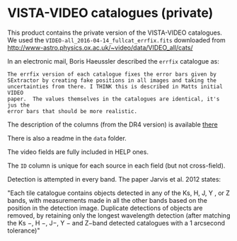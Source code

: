 VISTA-VIDEO catalogues (private)
================================

This product contains the private version of the VISTA-VIDEO catalogues. We used
the `VIDEO-all_2016-04-14_fullcat_errfix.fits` downloaded from
http://www-astro.physics.ox.ac.uk/~video/data/VIDEO_all/cats/


In an electronic mail, Boris Haeussler described the `errfix` catalogue as:

    The errfix version of each catalogue fixes the error bars given by
    SExtractor by creating fake positions in all images and taking the
    uncertainties from there. I THINK this is described in Matts initial VIDEO
    paper.  The values themselves in the catalogues are identical, it's jus the
    error bars that should be more realistic.


The description of the columns (from the DR4 version) is available
[there](http://horus.roe.ac.uk/vsa/www/VIDEODR4/VIDEODR4_TABLE_videoSourceSchema.html)

There is also a readme in the `data` folder.

The video fields are fully included in HELP ones.

The `ID` column is unique for each source in each field (but not cross-field).

Detection is attempted in every band. The paper Jarvis et al. 2012 states:

"Each tile catalogue contains objects detected in any of the Ks, H, J, Y , or Z bands, with measurements made in all the other bands based on the position in the detection image. Duplicate detections of objects are removed, by retaining only the longest wavelength detection (after matching the Ks −, H −, J−, Y − and Z−band detected catalogues with a 1 arcsecond tolerance)"

